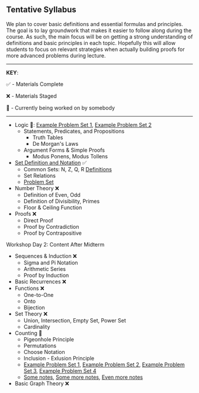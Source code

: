 ## Tentative Syllabus

We plan to cover basic definitions and essential formulas and principles.
The goal is to lay groundwork that makes it easier to follow along during the course. As such, the main focus will be on getting a strong understanding of definitions and basic principles in each topic. Hopefully this will allow students to focus on relevant strategies when actually building proofs for more advanced problems during lecture.

___

__KEY__:

✅ - Materials Complete

❌ - Materials Staged

🔨 - Currently being worked on by somebody

___

* Logic 🔨: [Example Problem Set 1](https://people.umass.edu/klement/100/logic-worksheet.html), [Example Problem Set 2](https://faculty.fordham.edu/klima/SymbolicLogic/Logic-Home-Exercises-1-PL.pdf)
    * Statements, Predicates, and Propositions
        * Truth Tables
        * De Morgan's Laws
    * Argument Forms & Simple Proofs
        * Modus Ponens, Modus Tollens
* [Set Definition and Notation](https://ocw.mit.edu/courses/electrical-engineering-and-computer-science/6-042j-mathematics-for-computer-science-spring-2015/readings/MIT6_042JS15_Session7.pdf) ✅
    * Common Sets: N, Z, Q, R [Definitions](https://ocw.mit.edu/courses/electrical-engineering-and-computer-science/6-042j-mathematics-for-computer-science-spring-2015/assignments/MIT6_042JS15_ps2.pdf)
    * Set Relations
    * [Problem Set](https://ocw.mit.edu/courses/electrical-engineering-and-computer-science/6-042j-mathematics-for-computer-science-spring-2015/assignments/MIT6_042JS15_ps2.pdf)
* Number Theory ❌
    * Definition of Even, Odd
    * Definition of Divisibility, Primes
    * Floor & Ceiling Function
* Proofs ❌
    * Direct Proof
    * Proof by Contradiction
    * Proof by Contrapositive

Workshop Day 2: Content After Midterm

* Sequences & Induction ❌
    * Sigma and Pi Notation
    * Arithmetic Series
    * Proof by Induction
* Basic Recurrences ❌
* Functions ❌
    * One-to-One
    * Onto
    * Bijection
* Set Theory ❌
    * Union, Intersection, Empty Set, Power Set
    * Cardinality
* Counting 🔨
    * Pigeonhole Principle
    * Permutations
    * Choose Notation
    * Inclusion - Exlusion Principle
    * [Example Problem Set 1](http://www.cs.hunter.cuny.edu/~saad/courses/dm/hw/hw1.pdf), [Example Problem Set 2](http://www.cs.hunter.cuny.edu/~saad/courses/dm/hw/hw2.pdf), [Example Problem Set 3](http://homepages.gac.edu/~holte/courses/mcs256/documents/countingprobs.pdf), [Example Problem Set 4](https://www3.nd.edu/~dgalvin1/10120/10120_S16/Topic06_6p6_Galvin.pdf)
    * [Some notes](http://www.cs.hunter.cuny.edu/~saad/courses/dm/notes/note2.pdf), [Some more notes](http://www.cs.hunter.cuny.edu/~saad/courses/dm/notes/note4.pdf), [Even more notes](https://www.inf.ed.ac.uk/teaching/courses/dmmr/slides/14-15/Ch6.pdf)
* Basic Graph Theory ❌
